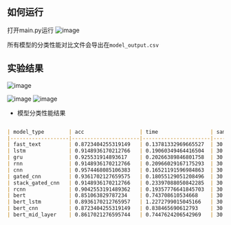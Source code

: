 
## 如何运行
打开main.py运行
![image](https://github.com/user-attachments/assets/4d276d0e-3ea1-4dd1-9805-d240229a00d0)

所有模型的分类性能对比文件会导出在`model_output.csv`




## 实验结果
![image](https://github.com/user-attachments/assets/6c68f3a4-d611-4c30-8ae7-9df94524fd29)

![image](https://github.com/user-attachments/assets/576ea2cd-52a8-44e5-bac9-fd931bd987ba)
![image](https://github.com/user-attachments/assets/5eeb59ff-c92c-454f-9165-ca2387cde757)


- 模型分类性能结果
```markdown

| model_type        | acc                  | time                 | sample_len |  
|-------------------|----------------------|----------------------|------------|  
| fast_text         | 0.8723404255319149   | 0.13781332969665527  | 30.0       |  
| lstm              | 0.9148936170212766   | 0.19060349464416504  | 30.0       |  
| gru               | 0.925531914893617    | 0.20266389846801758  | 30.0       |  
| rnn               | 0.9148936170212766   | 0.20966029167175293  | 30.0       |  
| cnn               | 0.9574468085106383   | 0.16521191596984863  | 30.0       |  
| gated_cnn         | 0.9361702127659575   | 0.18055129051208496  | 30.0       |  
| stack_gated_cnn   | 0.9148936170212766   | 0.23397088050842285  | 30.0       |  
| rcnn              | 0.9042553191489362   | 0.19357776641845703  | 30.0       |  
| bert              | 0.851063829787234    | 0.743708610534668    | 30.0       |  
| bert_lstm         | 0.8936170212765957   | 1.2272799015045166   | 30.0       |  
| bert_cnn          | 0.8723404255319149   | 0.838465690612793    | 30.0       |  
| bert_mid_layer    | 0.8617021276595744   | 0.7447624206542969   | 30.0       |

```
